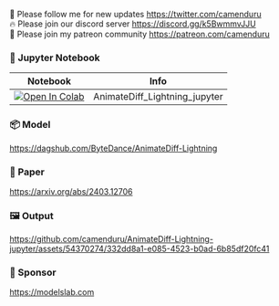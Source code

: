 🐣 Please follow me for new updates https://twitter.com/camenduru <br />
🔥 Please join our discord server https://discord.gg/k5BwmmvJJU <br />
🥳 Please join my patreon community https://patreon.com/camenduru <br />

### 🍊 Jupyter Notebook

| Notebook | Info
| --- | --- |
[![Open In Colab](https://colab.research.google.com/assets/colab-badge.svg)](https://colab.research.google.com/github/camenduru/AnimateDiff-Lightning-jupyter/blob/main/AnimateDiff_Lightning_jupyter.ipynb) | AnimateDiff_Lightning_jupyter

### 📦 Model
https://dagshub.com/ByteDance/AnimateDiff-Lightning

### 📄 Paper
https://arxiv.org/abs/2403.12706

### 🖼 Output

https://github.com/camenduru/AnimateDiff-Lightning-jupyter/assets/54370274/332dd8a1-e085-4523-b0ad-6b85df20fc41

### 🏢 Sponsor
https://modelslab.com

